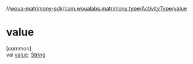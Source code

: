 //[woua-matrimony-sdk](../../../index.md)/[com.woualabs.matrimony.type](../index.md)/[ActivityType](index.md)/[value](value.md)

# value

[common]\
val [value](value.md): [String](https://kotlinlang.org/api/latest/jvm/stdlib/kotlin/-string/index.html)
